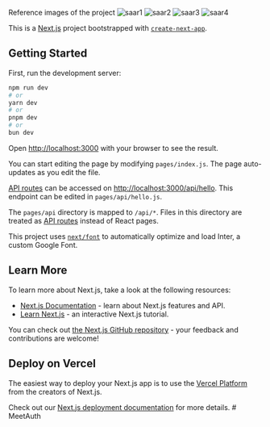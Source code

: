 Reference images of the project
![saar1](https://github.com/yujit2003/saar-meet/assets/97657345/0d10a7b5-7561-4af7-9b48-12c6611bfb7a)
![saar2](https://github.com/yujit2003/saar-meet/assets/97657345/780b673c-b64a-4935-955b-679a2c8e4878)
![saar3](https://github.com/yujit2003/saar-meet/assets/97657345/66c2d027-7da6-4eef-8000-8485856bfa2b)
![saar4](https://github.com/yujit2003/saar-meet/assets/97657345/087dc230-4e6b-47e6-a5b7-55f77e6a87fb)



This is a [Next.js](https://nextjs.org/) project bootstrapped with [`create-next-app`](https://github.com/vercel/next.js/tree/canary/packages/create-next-app).

## Getting Started

First, run the development server:

```bash
npm run dev
# or
yarn dev
# or
pnpm dev
# or
bun dev
```

Open [http://localhost:3000](http://localhost:3000) with your browser to see the result.

You can start editing the page by modifying `pages/index.js`. The page auto-updates as you edit the file.

[API routes](https://nextjs.org/docs/api-routes/introduction) can be accessed on [http://localhost:3000/api/hello](http://localhost:3000/api/hello). This endpoint can be edited in `pages/api/hello.js`.

The `pages/api` directory is mapped to `/api/*`. Files in this directory are treated as [API routes](https://nextjs.org/docs/api-routes/introduction) instead of React pages.

This project uses [`next/font`](https://nextjs.org/docs/basic-features/font-optimization) to automatically optimize and load Inter, a custom Google Font.

## Learn More

To learn more about Next.js, take a look at the following resources:

- [Next.js Documentation](https://nextjs.org/docs) - learn about Next.js features and API.
- [Learn Next.js](https://nextjs.org/learn) - an interactive Next.js tutorial.

You can check out [the Next.js GitHub repository](https://github.com/vercel/next.js/) - your feedback and contributions are welcome!

## Deploy on Vercel

The easiest way to deploy your Next.js app is to use the [Vercel Platform](https://vercel.com/new?utm_medium=default-template&filter=next.js&utm_source=create-next-app&utm_campaign=create-next-app-readme) from the creators of Next.js.

Check out our [Next.js deployment documentation](https://nextjs.org/docs/deployment) for more details.
#   M e e t A u t h 
 
 
